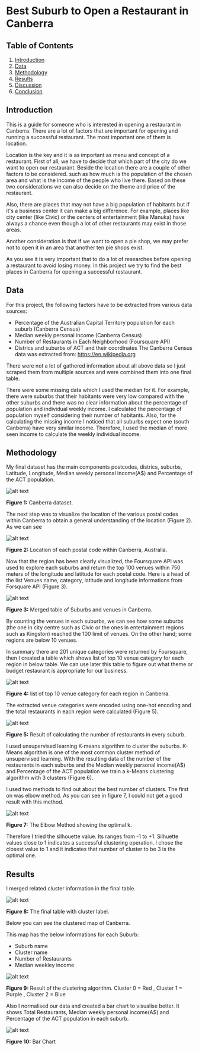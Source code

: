 # Best Suburb to Open a Restaurant in Canberra

## Table of Contents
1. [Introduction](#introduction)
2. [Data](#data)
3. [Methodology](#methodology)
4. [Results](#results)
5. [Discussion](#discussion)
6. [Conclusion](#conclusion)

## Introduction
This is a guide for someone who is interested in opening a restaurant in Canberra. There are a lot of factors that are important for opening and running a successful restaurant. The most important one of them is location. 

Location is the key and it is as important as menu and concept of a restaurant. First of all, we have to decide that which part of the city do we want to open our restaurant. Beside the location there are a couple of other factors to be considered. such as how much is the population of the chosen area and what is the income of the people who live there. Based on these two considerations we can also decide on the theme and price of the restaurant.

Also, there are places that may not have a big population of habitants but if it's a business center it can make a big difference. For example, places like city center (like Civic) or the centers of entertainment (like Manuka) have always a chance even though a lot of other restaurants may exist in those areas. 

Another consideration is that if we want to open a pie shop, we may prefer not to open it in an area that another ten pie shops exist.

As you see it is very important that to do a lot of researches before opening a restaurant to avoid losing money. In this project we try to find the best places in Canberra for opening a successful restaurant.

## Data

For this project, the following factors have to be extracted from various data sources:

-	Percentage of the Australian Capital Territory population for each suburb (Canberra Census)
- Median weekly personal income (Canberra Census)
-	Number of Restaurants in Each Neighborhood (Foursquare API)
- Districs and suburbs of ACT and their coordinates
The Canberra Census data was extracted from: https://en.wikipedia.org

There were not a lot of gathered information about all above data so I just scraped them from multiple sources and were combined them into one final table.

There were some missing data which I used the median for it. For example, there were suburbs that their habitants were very low compared with the other suburbs and there was no clear information about the percentage of population and individual weekly income. I calculated the percentage of population myself considering their number of habitants. Also, for the calculating the missing income I noticed that all suburbs expect one (south Canberra) have very similar income. Therefore, I used the median of more seen income to calculate the weekly individual income.

## Methodology

My final dataset has the main components postcodes, districs, suburbs, Latitude, Longitude, Median weekly personal income(A$) and	Percentage of the ACT population.

![alt text](https://github.com/neda-ale/Coursera_Capstone/blob/main/figure1.jpg "Figure 1: Canberra dataset.")

**Figure 1:** Canberra dataset.

The next step was to visualize the location of the various postal codes within Canberra to obtain a general understanding of the location (Figure 2). As we can see

![alt text](https://github.com/neda-ale/Coursera_Capstone/blob/main/Figure2.jpg "Figure 2: Location of each postal code within Canberra, Australia.")

**Figure 2:** Location of each postal code within Canberra, Australia.

Now that the region has been clearly visualized, the Foursquare API was used to explore each suburbs and return the top 100 venues within 750 meters of the longitude and latitude for each postal code. Here is a head of the list Venues name, category, latitude and longitude informations from Forsquare API (Figure 3).

![alt text](https://github.com/neda-ale/Coursera_Capstone/blob/main/figure3.png "Figure 3: Merged table of Suburbs and venues in Canberra.")


**Figure 3:** Merged table of Suburbs and venues in Canberra.

By counting the venues in each suburbs, we can see how some suburbs (the one in city centre such as Civic or the ones in entertainment regions such as Kingston) reached the 100 limit of venues. On the other hand; some regions are below 10 venues.

In summary there are 201 unique categories were returned by Foursquare, then I created a table which shows list of top 10 venue category for each region in below table. We can use later this table to figure out what theme or budget restaurant is appropriate for our business.

![alt text](https://github.com/neda-ale/Coursera_Capstone/blob/main/figure6.png "Figure 4: list of top 10 venue category for each region in Canberra.")


**Figure 4:** list of top 10 venue category for each region in Canberra.

The extracted venue categories were encoded using one-hot encoding and the total restaurants in each region were calculated (Figure 5). 

![alt text](https://github.com/neda-ale/Coursera_Capstone/blob/main/figure4.png "Figure 5: Result of calculating the number of restaurants in every suburb.")

**Figure 5:** Result of calculating the number of restaurants in every suburb.


I used unsupervised learning K-means algorithm to cluster the suburbs. K-Means algorithm is one of the most common cluster method of unsupervised learning.
With the resulting data of the number of the restaurants in each suburbs and the Median weekly personal income(A$) and Percentage of the ACT population we train a k-Means clustering algorithm with 3 clusters (Figure 6).

I used two methods to find out about the best number of clusters. The first on was elbow method. As you can see in figure 7, I could not get a good result with this method.

![alt text](https://github.com/neda-ale/Coursera_Capstone/blob/main/figure7.png "Figure 7: The Elbow Method showing the optimal k .")

**Figure 7:** The Elbow Method showing the optimal k.

Therefore I tried the silhouette value. Its ranges from -1 to +1. Silhuette values close to 1 indicates a successful clustering operation. I chose the closest value to 1 and it indicates that number of cluster to be 3 is the optimal one.


## Results

I merged related cluster information in the final table.

![alt text](https://github.com/neda-ale/Coursera_Capstone/blob/main/figure8.png "Figure 8: The final table with cluster label .")

**Figure 8:** The final table with cluster label.

Below you can see the clustered map of Canberra.

This map has the below informations for each Suburb:

- Suburb name
- Cluster name
- Number of Restaurants
- Median weekley income


![alt text](https://github.com/neda-ale/Coursera_Capstone/blob/main/figure%20cluster.png "Figure 9: Result of the clustering algorithm.")

**Figure 9:** Result of the clustering algorithm. Cluster 0 = Red , Cluster 1 = Purple , Cluster 2 = Blue 

Also I normalised our data and created a bar chart to visualise better. It shows Total Restaurants, Median weekly personal income(A$) and Percentage of the ACT population in each suburb.

![alt text](https://github.com/neda-ale/Coursera_Capstone/blob/main/figurebar.png "Figure 10: Bar chart.")

**Figure 10:** Bar Chart 

